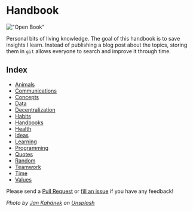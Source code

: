 # Handbook

!["Open Book"](https://images.unsplash.com/photo-1483546363825-7ebf25fb7513?ixlib=rb-0.3.5&ixid=eyJhcHBfaWQiOjEyMDd9&s=34f06173fc9d9c014d643c39fb7bfa13&auto=format&fit=crop&w=1350&q=80)

Personal bits of living knowledge. The goal of this handbook is to save insights I learn. Instead of publishing a blog post about the topics, storing them in `git` allows everyone to search and improve it through time.

## Index

* [Animals](content/animals.md)
* [Communications](content/communications.md)
* [Concepts](content/concepts.md)
* [Data](content/data.md)
* [Decentralization](content/decentralization.md)
* [Habits](content/habits.md)
* [Handbooks](content/handbooks.md)
* [Health](content/health.md)
* [Ideas](content/ideas.md)
* [Learning](content/learning.md)
* [Programming](content/programming.md)
* [Quotes](content/quotes.md)
* [Random](content/random.md)
* [Teamwork](content/teamwork.md)
* [Time](content/time.md)
* [Values](content/values.md)

Please send a [Pull Request](https://github.com/davidgasquez/handbook/pulls) or [fill an issue](https://github.com/davidgasquez/handbok/issues) if you have any feedback!

_Photo by [Jan Kahánek](https://unsplash.com/@honza_kahanek) on [Unsplash](https://unsplash.com)_
